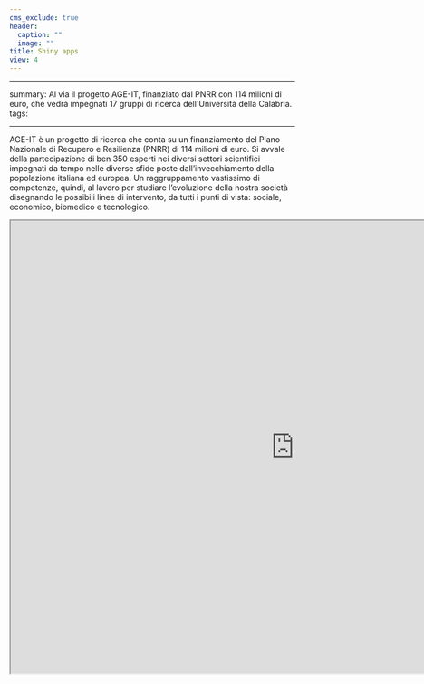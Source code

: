 ```yaml
---
cms_exclude: true
header:
  caption: ""
  image: ""
title: Shiny apps
view: 4
---
```


---
summary: Al via il progetto AGE-IT, finanziato dal PNRR con 114 milioni di euro, che vedrà impegnati 17 gruppi di ricerca dell'Università della Calabria.
tags:

---

AGE-IT è un progetto di ricerca che conta su un finanziamento del Piano Nazionale di Recupero e Resilienza (PNRR) di 114 milioni di euro. Si avvale della partecipazione di ben 350 esperti nei diversi settori scientifici impegnati da tempo nelle diverse sfide poste dall’invecchiamento della popolazione italiana ed europea. Un raggruppamento vastissimo di competenze, quindi, al lavoro per studiare l’evoluzione della nostra società disegnando le possibili linee di intervento, da tutti i punti di vista: sociale, economico, biomedico e tecnologico.

<iframe src="https://fdpapplications.shinyapps.io/eGFR/" width=1000 height=800"></iframe>

